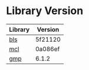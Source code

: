 # Library Version

Library | Version
------- | -------
[bls](https://github.com/herumi/bls) | 5f21120
[mcl](https://github.com/herumi/mcl) | 0a086ef
[gmp](https://gmplib.org) | 6.1.2
